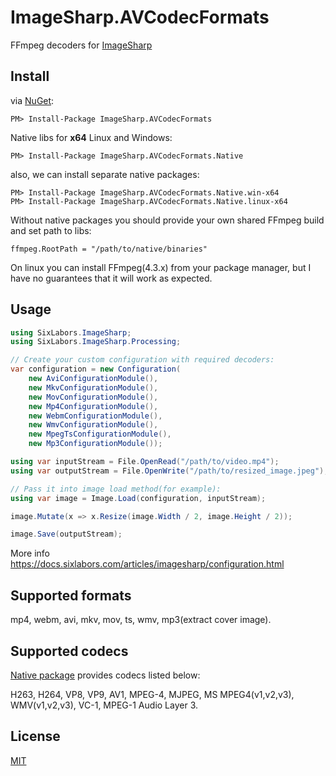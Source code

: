 # ImageSharp.AVCodecFormats
FFmpeg decoders for [ImageSharp](https://github.com/SixLabors/ImageSharp)

## Install
via [NuGet](https://www.nuget.org/packages/ImageSharp.AVCodecFormats):
```
PM> Install-Package ImageSharp.AVCodecFormats
```
Native libs for **x64** Linux and Windows:
```
PM> Install-Package ImageSharp.AVCodecFormats.Native
```
also, we can install separate native packages:

```
PM> Install-Package ImageSharp.AVCodecFormats.Native.win-x64
PM> Install-Package ImageSharp.AVCodecFormats.Native.linux-x64
```

Without native packages you should provide your own shared FFmpeg build and set path to libs:

`ffmpeg.RootPath = "/path/to/native/binaries"`

On linux you can install FFmpeg(4.3.x) from your package manager, but I have no guarantees that it will work as expected.

## Usage

```C#
using SixLabors.ImageSharp;
using SixLabors.ImageSharp.Processing;

// Create your custom configuration with required decoders:
var configuration = new Configuration(
    new AviConfigurationModule(),
    new MkvConfigurationModule(),
    new MovConfigurationModule(),
    new Mp4ConfigurationModule(),
    new WebmConfigurationModule(),
    new WmvConfigurationModule(),
    new MpegTsConfigurationModule(),
    new Mp3ConfigurationModule());

using var inputStream = File.OpenRead("/path/to/video.mp4");
using var outputStream = File.OpenWrite("/path/to/resized_image.jpeg");

// Pass it into image load method(for example):
using var image = Image.Load(configuration, inputStream);

image.Mutate(x => x.Resize(image.Width / 2, image.Height / 2)); 

image.Save(outputStream);
```
More info <https://docs.sixlabors.com/articles/imagesharp/configuration.html>

## Supported formats
mp4, webm, avi, mkv, mov, ts, wmv, mp3(extract cover image).

## Supported codecs
[Native package](https://www.nuget.org/packages/ImageSharp.AVCodecFormats.Native) provides codecs listed below:

H263, H264, VP8, VP9, AV1, MPEG-4, MJPEG, MS MPEG4(v1,v2,v3), WMV(v1,v2,v3), VC-1, MPEG-1 Audio Layer 3.

## License
[MIT](LICENSE)

